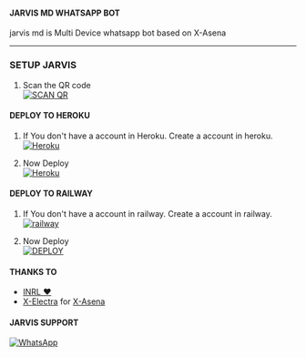 #### JARVIS MD WHATSAPP BOT
jarvis md is Multi Device whatsapp bot based on X-Asena
***

### SETUP JARVIS

1. Scan the QR code
    <br>
<a href='https://jarvis.lokiser.xyz/' target="_blank"><img alt='SCAN QR' src='https://img.shields.io/badge/Scan_qr-100000?style=for-the-badge&logo=scan&logoColor=white&labelColor=black&color=black'/></a>

#### DEPLOY TO HEROKU 

1. If You don't have a account in Heroku. Create a account in heroku.
    <br>
<a href='https://signup.heroku.com/' target="_blank"><img alt='Heroku' src='https://img.shields.io/badge/-Create-black?style=for-the-badge&logo=heroku&logoColor=white'/></a>

3. Now Deploy
    <br>
<a href='https://heroku.com/deploy?template=https://github.com/Loki-Xer/Jarvis-md' target="_blank"><img alt='Heroku' src='https://img.shields.io/badge/-Deploy-black?style=for-the-badge&logo=heroku&logoColor=white'/></a>


#### DEPLOY TO RAILWAY

1. If You don't have a account in railway. Create a account in railway.
    <br>
<a href='https://railway.app/login' target="_blank"><img alt='railway' src='https://img.shields.io/badge/-Create-black?style=for-the-badge&logo=railway&logoColor=white'/></a>

2. Now Deploy
    <br>
<a href='https://railway.app/template/gDYcSS?referralCode=wgSM5y' target="_blank"><img alt='DEPLOY' src='https://img.shields.io/badge/-DEPLOY-black?style=for-the-badge&logo=railway&logoColor=white'/></a>


#### THANKS TO
- [INRL ❤️](https://github.com/inrl-official) <br>
- [X-Electra](https://github.com/inrl-official) for [X-Asena](https://github.com/X-Electra/X-Asena)

#### JARVIS SUPPORT  

<a href="https://whatsapp.com/channel/0029Va9dOax4o7qDb6pVvp34"><img alt="WhatsApp" src="https://img.shields.io/badge/-Whatsapp%20Channel-white?style=for-the-badge&logo=whatsapp&logoColor=black"/></a>
